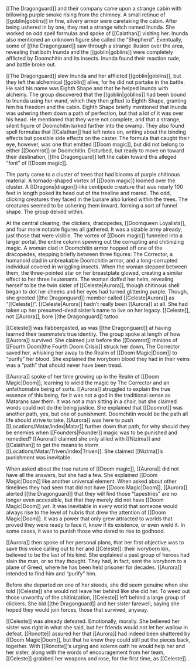 [[The Dragonguard]] and their company came upon a strange cabin with billowing purple smoke rising from the chimney. A small retinue of [[goblin|goblins]] in fine, silvery armor were caretaking the cabin. After being ushered in by one, they met a strange witch named Inunda. She worked on odd spell formulas and spoke of [[Calathan]] visiting her. Inunda also mentioned an unknown figure she called the “Shepherd”. Eventually, some of [[the Dragonguard]] saw through a strange illusion over the area, revealing that both Inunda and the [[goblin|goblins]] were completely afflicted by Doomchitin and its insects. Inunda found their reaction rude, and battle broke out.

[[The Dragonguard]] slew Inunda and her afflicted [[goblin|goblins]], but they left the alchemical [[goblin]] alive, for he did not partake in the battle. He said his name was Eighth Shape and that he helped Inunda with alchemy. The group discovered that the [[goblin|goblins]] had been bound to Inunda using her wand, which they then gifted to Eighth Shape, granting him his freedom and the cabin. Eighth Shape briefly mentioned that Inunda was ushering them down a path of perfection, but that a lot of it was over his head. He mentioned that they were not complete, and that a strange, silent figure of Doomchitin lurked farther into the swamp. They also found spell formulas that [[Calathan]] had left notes on, writing about the binding effects but possible side effects on the caster. The formula that caught their eye, however, was one that emitted [[Doom magic]], but did not belong to either [[Doomrot]] or Doomchitin. Disturbed, but ready to move on toward their destination, [[the Dragonguard]] left the cabin toward this alleged “font” of [[Doom magic]].

The party came to a cluster of trees that had blooms of purple chitinous material. A tornado-shaped vortex of [[Doom magic]] loomed over the cluster. A [[Dragons|dragon]]-like centipede creature that was nearly 100 feet in length poked its head out of the treeline and roared. The odd, clicking creatures they faced in the Lunare also lurked within the trees. The creatures seemed to be ushering them inward, forming a sort of funnel shape. The group delved within.

At the central clearing, the clickers, dracopedes, [[Doomqueen Loyalists]], and four more notable figures all gathered. It was a sizable army already, just those that were visible. The vortex of [[Doom magic]] funneled into a larger portal, the entire column spewing out the corrupting and chitinizing magic. A woman clad in Doomchitin armor hopped off one of the dracopedes, stepping briefly between three figures: The Corrector, a humanoid clad in unbreakable Doomchitin armor, and a long-corrupted individual covered in wriggling insects. When the woman stepped between them, the three-pointed star on her breastplate glowed, creating a similar effect to her three lieutenants. The woman doffed her helm, revealing herself to be the twin sister of [[Celeste|Aurora]], though chitinous shell began to dot her cheeks and her eyes had turned glittering purple. Though, she greeted [[the Dragonguard]] member called [[Celeste|Aurora]] as “[[Celeste]]”. [[Celeste|Aurora]] hadn’t really been [[Aurora]] at all. She had taken up her presumed-dead sister’s name to live on her legacy. [[Celeste]], not [[Aurora]], bore [[the Dragonguard]] tattoo.

[[Celeste]] was flabbergasted, as was [[the Dragonguard]] at having learned their teammate’s true identity. The group spoke at length of how [[Aurora]] survived. She claimed just before the [[Doomrot]] minions of [[Fourth Doom|the Fourth Doom Crisis]] struck her down, The Corrector saved her, whisking her away to the Realm of [[Doom Magic|Doom]] to “purify” her blood. She explained the ivoryborn blood they had in their veins was a “path” that should never have been tread. 

[[Aurora]] spoke of her time growing up in the Realm of [[Doom Magic|Doom]], learning to wield the magic by The Corrector and an unfathomable being of sorts. [[Aurora]] struggled to explain the true essence of this being, for it was not a god in the traditional sense as Matarans saw them. It was not a man sitting in a chair, but she claimed words could not do the being justice. She explained that [[Doomrot]] was another path, yes, but one of punishment. Doomchitin would be the path all life should strive to take. [[Aurora]] was here to push [[Locations/Matar/index|Matar]] further down that path, for why should they be enemies when [[Founders|Founder]] magic was to be punished and remedied? [[Aurora]] claimed she only allied with [[Nizima]] and [[Calathan]] to get the means to storm [[Locations/Matar/Triven/index|Triven]]. She claimed [[Nizima]]’s punishment was inevitable. 

When asked about the true nature of [[Doom magic]], [[Aurora]] did not have all the answers, but she had a few. She explained [[Doom Magic|Doom]] like another universal element. When asked about other timelines they had seen that did not have [[Doom Magic|Doom]], [[Aurora]] alerted [[the Dragonguard]] that they will find those “tapestries” are no longer even accessible, but that they merely did not have [[Doom Magic|Doom]] *yet*. It was inevitable in every world that someone would always rise to the level of hubris that drew the attention of [[Doom Magic|Doom]]. It was a power that only grew attracted to worlds that proved they were ready to face it, know if its existence, or even wield it. In some cases, it was to punish those who dared to rise to godhood. 

[[Aurora]] then spoke of her personal plans, that her first objective was to save this voice calling out to her and [[Celeste]]: their ivoryborn kin, believed to be the last of his kind. She explained a past group of heroes had slain the man, or so they thought. They had, in fact, sent the ivoryborn to a plane of Greed, where he has been held prisoner for decades. [[Aurora]] intended to find him and “purify” him.

Before she departed on one of her steeds, she did seem genuine when she told [[Celeste]] she would not leave her behind like she did her. To weed out those unworthy of the chitinization, [[Celeste]] left behind a large group of clickers. She bid [[the Dragonguard]] and her sister farewell, saying she hoped they would join forces, those that survived, anyway. 

[[Celeste]] was already defeated. Emotionally, morally. She believed her sister was right in what she said, but her friends would not let her wallow in defeat. [[Ronotte]] assured her that [[Aurora]] had indeed been shattered by [[Doom Magic|Doom]], but that he knew they could still put the pieces back, together. With [[Ronotte]]’s urging and solemn oath he would help her and her sister, along with the words of encouragement from her team, [[Celeste]] grabbed her weapons and rose, for the first time, as [[Celeste]]…